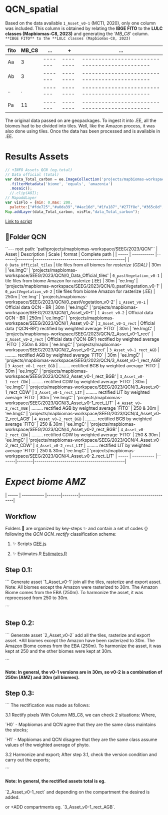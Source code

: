 # QCN_spatial

Based on the data available  `1_Asset_v0-1` (MCTI, 2020), only one column was included. 
This column is obtained by relating the **IBGE FITO** to the **LULC classes (Mapbiomas-C8, 2023)** and generating the *'MB_C8'* column.  
`**IBGE FITO** to the **LULC classes (Mapbiomas-C8, 2023)`


| fito  | MB_C8       | ...   |   +    |                   ...                       | 
| ----- | ----------- |-------|--------|---------------------------------------------|
| Aa    | 3           |-------|--------|---------------------------------------------|
| Ab    | 3           |-------|--------|---------------------------------------------|
| ..    | .           |-------|--------|---------------------------------------------|
| Pa    | 11          |-------|--------|---------------------------------------------|


The original data passed on are geopackages. To ingest it into .EE, all the biomes had to be divided into tiles. Well, like the Amazon process, it was also done using tiles. Once the data has been processed and is available in .EE. 

# Results Assets


```javascript
// +INFO Assets QCN (eg.total)
// Data official (total)
var data_Total_carbon = ee.ImageCollection('projects/mapbiomas-workspace/SEEG/2023/QCN/1_Asset_v0-1').select('total')
  .filterMetadata('biome', 'equals', 'amazonia')
  .mosaic();
  //.clip(AOI);
// MapaddLayer
var visFlo = {min: 0,max: 200,
  palette:["#fde725","#a0da39","#4ac16d","#1fa187","#277f8e","#365c8d","#46327e","#440154"]};
Map.addLayer(data_Total_carbon, visFlo,"data_Total_carbon");

```

[Link to script](https://code.earthengine.google.com/e76bbf6452f9ac4f647af3db75d3173e)

## 📂Folder QCN
´´--- root path: 'pathprojects/mapbiomas-workspace/SEEG/2023/QCN'´´
| Asset | Description | Scale | format | Complete path | 
| ----- | ----------- |-------|--------|---------------------------------------------|
| `0_Data_Official_tiles`       | tile files from all biomes for *rasterize (GDAL)*             | 30m   | 'ee.ImgC' | 'projects/mapbiomas-workspace/SEEG/2023/QCN/0_Data_Official_tiles' 
| `0_pastVegetation_v0-1`       | tile files from biome Amazon for rasterize (.EE)              | 30m   | 'ee.Img'  | 'projects/mapbiomas-workspace/SEEG/2023/QCN/0_pastVegetation_v0-1' 
| `0_pastVegetation_v0-2`       | tile files from biome Amazon for rasterize (.EE)              | 250m  | 'ee.Img'  | 'projects/mapbiomas-workspace/SEEG/2023/QCN/0_pastVegetation_v0-2' 
| `1_Asset_v0-1`                | Official data QCN - BR                                        | 30m   | 'ee.ImgC' | 'projects/mapbiomas-workspace/SEEG/2023/QCN/1_Asset_v0-1' 
| `1_Asset_v0-2`                | Official data QCN - BR                                        | 250m  | 'ee.ImgC' | 'projects/mapbiomas-workspace/SEEG/2023/QCN/1_Asset_v0-2' 
| `2_Asset_v0-1_rect`           | Official data ('QCN-BR') rectified by weighted average ´FITO´ | 30m   | 'ee.ImgC' | 'projects/mapbiomas-workspace/SEEG/2023/QCN/2_Asset_v0-1_rect' 
| `2_Asset_v0-2_rect`           | Official data ('QCN-BR') rectified by weighted average ´FITO´ | 250m & 30m  | 'ee.ImgC' | 'projects/mapbiomas-workspace/SEEG/2023/QCN/2_Asset_v0-2_rect' 
| `3_Asset_v0-1_rect_AGB`       | .........                rectified AGB by weighted average ´FITO´ | 30m   | 'ee.ImgC' | 'projects/mapbiomas-workspace/SEEG/2023/QCN/3_Asset_v0-1_rect_AGB' 
| `3_Asset_v0-1_rect_BGB`       | .........                rectified BGB by weighted average ´FITO´ | 30m   | 'ee.ImgC' | 'projects/mapbiomas-workspace/SEEG/2023/QCN/3_Asset_v0-1_rect_BGB'
| `3_Asset_v0-1_rect_CDW`       | .........                rectified CDW by weighted average ´FITO´ | 30m   | 'ee.ImgC' | 'projects/mapbiomas-workspace/SEEG/2023/QCN/3_Asset_v0-1_rect_CDW'
| `3_Asset_v0-1_rect_LIT`       | .........                rectified LIT by weighted average ´FITO´ | 30m   | 'ee.ImgC' | 'projects/mapbiomas-workspace/SEEG/2023/QCN/3_Asset_v0-1_rect_LIT'
| `4_Asset_v0-2_rect_AGB`       | .........                rectified AGB by weighted average ´FITO´ | 250 & 30m | 'ee.ImgC' | 'projects/mapbiomas-workspace/SEEG/2023/QCN/4_Asset_v0-2_rect_AGB' 
| `4_Asset_v0-2_rect_BGB`       | .........                rectified BGB by weighted average ´FITO´ | 250 & 30m | 'ee.ImgC' | 'projects/mapbiomas-workspace/SEEG/2023/QCN/4_Asset_v0-2_rect_BGB'
| `4_Asset_v0-2_rect_CDW`       | .........                rectified CDW by weighted average ´FITO´ | 250 & 30m | 'ee.ImgC' | 'projects/mapbiomas-workspace/SEEG/2023/QCN/4_Asset_v0-2_rect_CDW'
| `4_Asset_v0-2_rect_LIT`       | .........                rectified LIT by weighted average ´FITO´ | 250 & 30m | 'ee.ImgC' | 'projects/mapbiomas-workspace/SEEG/2023/QCN/4_Asset_v0-2_rect_LIT'
| ----- | ----------- |-------|--------|---------------------------------------------|
# *Expect biome AMZ*
| ----- | ----------- |-------|--------|---------------------------------------------|




## Workflow
   
   Folders 📂 are organized by key-steps  ✨ and contain a set of codes {} following the *QCN  QCN_rectify* classification scheme:

1. ✨ Scripts [GEE.js](https://github.com/SEEG-Brazil/SEEG_MUT/tree/main/1._Spatial_analyses)

2. ✨ Estimates.R [Estimates.R](https://github.com/SEEG-Brazil/SEEG_MUT/tree/main/2._Estimates)


## Step 0.1: 
´´´
Generate asset ´1_Asset_v0-1` join all the tiles, rasterize and export asset. Note: All biomes except the Amazon were rasterized to 30m. The Amazon Biome comes from the EBA (250m). To harmonize the asset, it was reprocessed from 250 to 30m. 

´´´

## Step 0.2: 

´´´
Generate asset ´2_Asset_v0-2` add all the tiles, rasterize and export asset. 
*All biomes except the Amazon have been rasterized to 30m. The Amazon Biome comes from the EBA (250m). To harmonize the asset, it was kept at 250 and the other biomes were kept at 30m. 

´´´
#### Note: In general, the v0-1 versions are in 30m, so v0-2 is a combination of 250m (AMZ) and 30m (all biomes). 



## Step 0.3: 

´´´
The rectification was made as follows:

3.1 Rectify pixels
With Column MB_C8, we can check 2 situations:
Where, 

´H0` - Mapbiomas and QCN agree that they are the same class maintains the stocks;

´H1` - Mapbiomas and QCN disagree that they are the same class assume values of the weighted average of phyto.

3.2 Harmonize and export;
After step 3.1, check the version condition and carry out the exports;

´´´

#### Note: In general, the rectified assets total is eg. 
´2_Asset_v0-1_rect` and depending on the compartment the desired is added. 

or +ADD compartments eg.
´3_Asset_v0-1_rect_AGB`.



